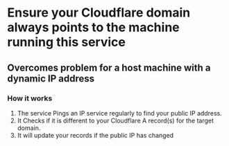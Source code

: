# Ensure your Cloudflare domain always points to the machine running this service

## Overcomes problem for a host machine with a dynamic IP address

### How it works

1. The service Pings an IP service regularly to find your public IP address.
2. It Checks if it is different to your Cloudflare A record(s) for the target domain.
3. It will update your records if the public IP has changed
